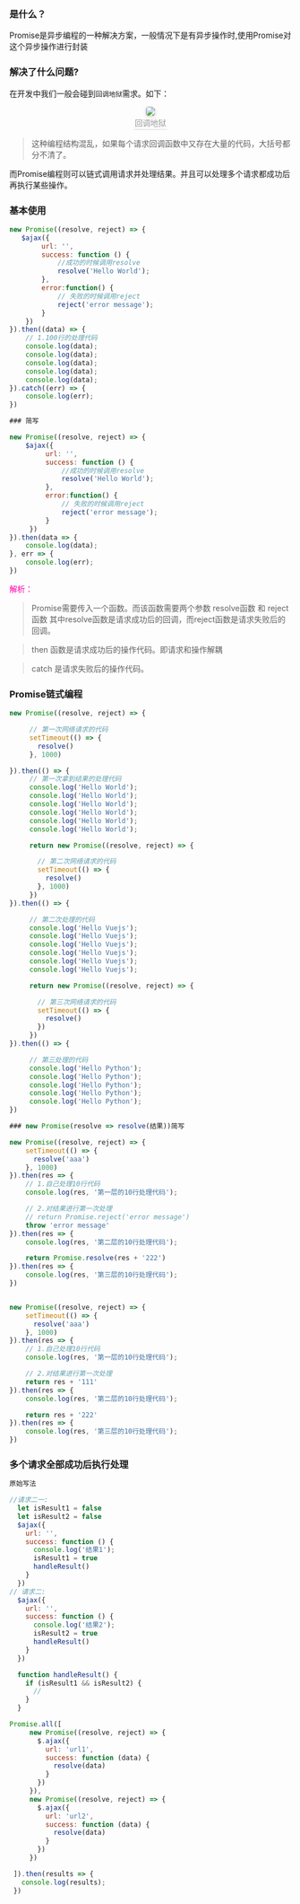 ### 是什么？

Promise是异步编程的一种解决方案，一般情况下是有异步操作时,使用Promise对这个异步操作进行封装

### 解决了什么问题?

在开发中我们一般会碰到`回调地狱`需求。如下：
<center>
    <img style="border-radius: 0.3125em;
    box-shadow: 0 2px 4px 0 rgba(34,36,38,.12),0 2px 10px 0 rgba(34,36,38,.08);"
    src="资料/回调地狱.png">
    <br>
    <div style="color:orange; border-bottom: 1px solid #d9d9d9;
    display: inline-block;
    color: #999;
    padding: 2px;">回调地狱 </div>
</center>

> 这种编程结构混乱，如果每个请求回调函数中又存在大量的代码，大括号都分不清了。

而Promise编程则可以链式调用请求并处理结果。并且可以处理多个请求都成功后再执行某些操作。



### 基本使用

```JavaScript
new Promise((resolve, reject) => {
   $ajax({
        url: '',
        success: function () {
            //成功的时候调用resolve
            resolve('Hello World');
        },
        error:function() {
            // 失败的时候调用reject
            reject('error message');
        }
    })
}).then((data) => {
    // 1.100行的处理代码
    console.log(data);
    console.log(data);
    console.log(data);
    console.log(data);
    console.log(data);
}).catch((err) => {
    console.log(err);
})

### 简写

new Promise((resolve, reject) => {
    $ajax({
         url: '',
         success: function () {
             //成功的时候调用resolve
             resolve('Hello World');
         },
         error:function() {
             // 失败的时候调用reject
             reject('error message');
         }
     })
}).then(data => {
    console.log(data);
}, err => {
    console.log(err);
})
```

<font color=ff00aa>解析：</font>

> Promise需要传入一个函数。而该函数需要两个参数
resolve函数 和 reject函数  其中resolve函数是请求成功后的回调，而reject函数是请求失败后的回调。

>then 函数是请求成功后的操作代码。即请求和操作解耦

>catch 是请求失败后的操作代码。

### Promise链式编程

```JavaScript
new Promise((resolve, reject) => {

     // 第一次网络请求的代码
     setTimeout(() => {
       resolve()
     }, 1000)

}).then(() => {
     // 第一次拿到结果的处理代码
     console.log('Hello World');
     console.log('Hello World');
     console.log('Hello World');
     console.log('Hello World');
     console.log('Hello World');
     console.log('Hello World');

     return new Promise((resolve, reject) => {

       // 第二次网络请求的代码
       setTimeout(() => {
         resolve()
       }, 1000)
     })
}).then(() => {

     // 第二次处理的代码
     console.log('Hello Vuejs');
     console.log('Hello Vuejs');
     console.log('Hello Vuejs');
     console.log('Hello Vuejs');
     console.log('Hello Vuejs');
     console.log('Hello Vuejs');

     return new Promise((resolve, reject) => {

       // 第三次网络请求的代码
       setTimeout(() => {
         resolve()
       })
     })
}).then(() => {

     // 第三处理的代码
     console.log('Hello Python');
     console.log('Hello Python');
     console.log('Hello Python');
     console.log('Hello Python');
     console.log('Hello Python');
})

### new Promise(resolve => resolve(结果))简写

new Promise((resolve, reject) => {
    setTimeout(() => {
      resolve('aaa')
    }, 1000)
}).then(res => {
    // 1.自己处理10行代码
    console.log(res, '第一层的10行处理代码');

    // 2.对结果进行第一次处理
    // return Promise.reject('error message')
    throw 'error message'
}).then(res => {
    console.log(res, '第二层的10行处理代码');

    return Promise.resolve(res + '222')
}).then(res => {
    console.log(res, '第三层的10行处理代码');
})


new Promise((resolve, reject) => {
    setTimeout(() => {
      resolve('aaa')
    }, 1000)
}).then(res => {
    // 1.自己处理10行代码
    console.log(res, '第一层的10行处理代码');

    // 2.对结果进行第一次处理
    return res + '111'
}).then(res => {
    console.log(res, '第二层的10行处理代码');

    return res + '222'
}).then(res => {
    console.log(res, '第三层的10行处理代码');
})
```


### 多个请求全部成功后执行处理

```JavaScript
原始写法

//请求二一:
  let isResult1 = false
  let isResult2 = false
  $ajax({
    url: '',
    success: function () {
      console.log('结果1');
      isResult1 = true
      handleResult()
    }
  })
// 请求二:
  $ajax({
    url: '',
    success: function () {
      console.log('结果2');
      isResult2 = true
      handleResult()
    }
  })

  function handleResult() {
    if (isResult1 && isResult2) {
      //
    }
  }
```

```JavaScript
Promise.all([
     new Promise((resolve, reject) => {
       $.ajax({
         url: 'url1',
         success: function (data) {
           resolve(data)
         }
       })
     }),
     new Promise((resolve, reject) => {
       $.ajax({
         url: 'url2',
         success: function (data) {
           resolve(data)
         }
       })
     })

 ]).then(results => {
   console.log(results);
 })
```
